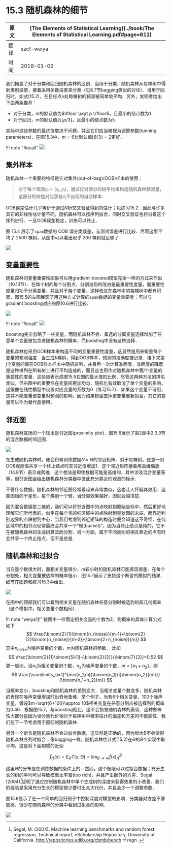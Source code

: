 # 15.3 随机森林的细节

| 原文   | [The Elements of Statistical Learning](../book/The Elements of Statistical Learning.pdf#page=611) |
| ---- | ---------------------------------------- |
| 翻译   | szcf-weiya                               |
| 时间   | 2018-01-02                               |

我们掩盖了对于分类和回归随机森林的区别．当用于分类，随机森林从每棵树中得到类别投票，接着采用多数投票来分类（见8.7节bagging类似的讨论）．当用于回归时，如式(15.2)，在目标点$x$处每棵树的预测被简单地平均．另外，发明者给出下面两条推荐：

- 对于分类，$m$的默认值为$\lfloor \sqrt p \rfloor$，且最小的结点数为1．
- 对于回归，$m$的默认值为$\lfloor p/3\rfloor$，且最小的结点数为5．

实际中这些参数的最优值取决于问题，并且它们应当被视为调整参数(tunning parameters)．在图15.3中，$m=6$比默认值$\lfloor 8/3\rfloor =2$更好．

!!! note "Recall"
    ![](../img/15/fig15.3.png)

## 集外样本

随机森林一个重要的特征是它对集外(out-of-bag)(OOB)样本的使用：

> 对于每个观测$z_i=(x_i, y_i)$，通过仅对部分的树平均来构造随机森林预测量，这部分的树是对应那些$z_i$不出现的自助样本．

OOB误差估计几乎等价于通过$N$折交叉验证得到的估计；见练习15.2．因此与许多其它的非线性估计量不同，随机森林可以按序列拟合，同时交叉验证也将沿着这个序列进行．一旦OOB误差稳定，训练可以终止．

图 15.4 展示了`spam`数据的 OOB 误分类误差，与测试误差进行比较．尽管这里平均了 2500 棵树，从图中可以看出似乎 200 棵树就足够了．

![](../img/15/fig15.4.png)

## 变量重要性

随机森林的变量重要性图象可以用gradient-boosted模型完全一样的方式来作出（10.13节）．在每个树的每个分割点，分割准则的改进是最重要性度量，而重要性度量归功于分离变量，并且对于每个变量，这种改进在森林中的每棵树中都有积累．图15.5的左图展现了用这种方式计算的`spam`数据的变量重要度；可以与gradient boosting对应的图10.6进行比较．

![](../img/15/fig15.5.png)

!!! note "Recall"
    ![](../img/10/fig10.6.png)

boosting完全忽略了一些变量，而随机森林不会．备选的分离变量选择增加了任意单个变量被包含进随机森林的概率，而boosting中没有这种选择．

随机森林也采用OOB样本来构造不同的变量重要性度量，这显然是用来衡量每个变量的预测强度．当生成$b$棵树，得到OOB样本，预测的准确度被记录．接下来第$j$个变量的值在OOB样本样本中随机排列，并且再一次计算准确度．准确度的降低是这种排列在所有树上进行平均造成的，而且这也用作对随机森林中第$j$个变量的重要性的度量．这些被表示成图15.5右图的最大值的比例．尽管这两种方法的排名类似，但右图中的重要性在变量间更加均匀．随机化有效取消了单个变量的影响，这很像在线性模型中设置对应变量的系数为0（练习15.7）．如果这个变量不可用，这并不能度量该变量对预测的影响，因为如果模型去掉该变量重新拟合，其它的变量可以作为替代品使用．

## 邻近图

随机森林宣扬的一个输出是邻近图(proximity plot)．图15.6展示了第2章中2.3.3节的混合数据的邻近图．

![](../img/15/fig15.6.png)

在生成随机森林时，便会积累训练数据$N\times N$的邻近矩阵．对于每棵树，任意一对OOB观测值共享一个终止结点时其邻近值增加1．这个邻近矩阵接着用高维缩放（14.8节）表示成两维．这个想法是即使数据可能是高维的，其中涉及混合变量等等，但邻近图会给出随机森林分类器中彼此充分靠近的观测的标示．

不管什么数据，随机森林的邻近图经常看起来非常类似，这也让人怀疑其效用．这些图趋向于星形，每个类别一个臂，当分类效果越好，图就会越清楚．

因为混合数据是二维的，我们可以将邻近图中的点映射到原始坐标中，然后更好地理解它们所代表的．似乎在每个类的纯区域中的点映射到星状图的末端，而靠近判别边界的点映射到中心．当我们考虑到邻近矩阵的构造时便会知道这不奇怪．在纯区域中的相邻点经常最终会共享一个“桶(bucket)”，因为当终止结点是纯的，它不在被随机森林的生成树算法而分割．另一方面，属于不同类别的相互靠近的点有时会共享一个终止结点，但不是总是．

## 随机森林和过拟合

当变量个数很大时，而相关变量很少，$m$较小时的随机森林可能表现很差．在每个分割处，相关变量被选择的概率很小．图15.7展示了支持这个断言的模拟的结果．细节在图题和练习15.3中给出．

![](../img/15/fig15.7.png)

在图中的顶部我们可以看到相关变量在随机森林任意分割时被选到的超几何概率（这个模拟中，相关变量个数相同）．

!!! note "weiya注"
    按图中一样固定相关变量的个数为2，则概率的具体计算公式如下
    $$
    \frac{\binom{2}{1}\binom{n_{noise}}{m-1}+\binom{2}{2}\binom{n_{noise}}{m-2}}{\binom{2+n_{noise}}{m}}
    $$
    其中$n_{noise}$为噪声变量的个数，$m$为随机森林的参数．
    比如
    $$
    \frac{\binom{2}{1}\binom{5}{1}+\binom{2}{2}}{\binom{7}{2}}=0.52
    $$
    更一般地，设$n_1$为相关变量的个数，$n_2$为噪声变量的个数，$m=\lfloor n_1+n_2\rfloor$，则
    $$
    \frac{\sum\limits_{i=1}^{min(n_1,m)}\binom{n_1}{i}\binom{n_2}{m-i}}{\binom{n_1+n_2}{m}}
    $$

当概率变小，boosting和随机森林的差别变大．当相关变量个数变多，随机森林的表现在噪声变量增加时出奇地鲁棒．举个例子，当有6个相关变量，100个噪声变量，假设$m=\sqrt{6+100}\approx 10$相关变量在任意分割点被选择到的概率为0.46．根据图15.7，与boosting相比，这不会损害随机森林的表现．这种鲁棒性大部分是因为误分类代价相对于每棵树中概率估计的偏差和方差的不敏感性．我们在下一节考虑用于回归的随机森林．

另外一个断言是随机森林不会过拟合数据．这显然是正确的，因为增大$B$不会使得随机森林序列过拟合；像bagging一样，随机森林估计式(15.2)在$\Theta$的$B$个实现中取平均，这是对下面期望的近似

$$
\hat f_{rf}(x) = E_\Theta T(x;\Theta)=\lim_{B\rightarrow \infty}\hat f(x)_{rf}^B\tag{15.3}
$$

这里$\Theta$的分布是在训练数据的条件上的．然而，这个极限可以过拟合数据；充分生长的树的平均可以导致模型太丰富(too rich)，并且产生额外的方差．Segal (2004)[^1]证明了通过控制随机森林中单个生成树的深度来获得效果的小改善．我们的经验是采用充分生长的模型很少要付出太大代价，并且会少一个调整参数．

图15.8显示了在一个简单的回归例子中控制深度对模型的影响．分类器对方差不够敏感，很少在随机森林的分类中看到过拟合的影响．

![](../img/15/fig15.8.png)

[^1]: Segal, M. (2004). Machine learning benchmarks and random forest regression, Technical report, eScholarship Repository, University of California. http://repositories.edlib.org/cbmb/bench rf regn .
